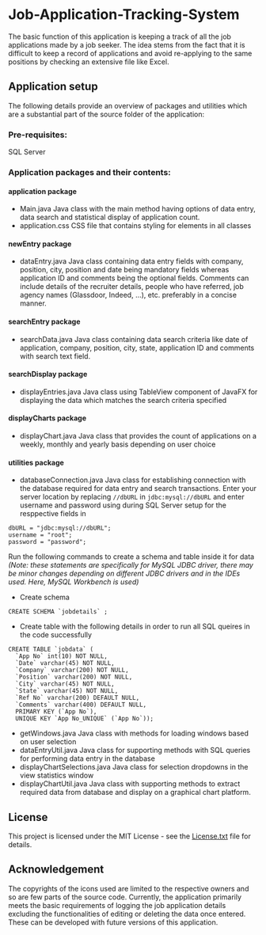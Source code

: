 # Job-Application-Tracking-System
The basic function of this application is keeping a track of all the job applications made by a job seeker. The idea stems from the fact that it is difficult to keep a record of applications and avoid re-applying to the same positions by checking an extensive file like Excel.

## Application setup
The following details provide an overview of packages and utilities which are a substantial part of the source folder of the application:

### Pre-requisites:
SQL Server

### Application packages and their contents:

#### application package
* Main.java
Java class with the main method having options of data entry, data search and statistical display of application count.
* application.css
CSS file that contains styling for elements in all classes
#### newEntry package
*  dataEntry.java
Java class containing data entry fields with company, position, city, position and date being mandatory fields whereas application ID and comments being the optional fields. Comments can include details of the recruiter details, people who have referred, job agency names (Glassdoor, Indeed, …), etc. preferably in a concise manner.
#### searchEntry package
* searchData.java
Java class containing data search criteria like date of application, company, position, city, state, application ID and comments with search text field.
#### searchDisplay package
* displayEntries.java
Java class using TableView component of JavaFX for displaying the data which matches the search criteria specified
#### displayCharts package
* displayChart.java
Java class that provides the count of applications on a weekly, monthly and yearly basis depending on user choice
#### utilities package
* databaseConnection.java
Java class for establishing connection with the database required for data entry and search transactions.
Enter your server location by replacing `//dbURL` in `jdbc:mysql://dbURL` and enter username and password using during SQL Server setup for the resppective fields in
```
dbURL = "jdbc:mysql://dbURL";
username = "root";
password = "password";
```
Run the following commands to create a schema and table inside it for data *(Note: these statements are specifically for MySQL JDBC driver, there may be minor changes depending on different JDBC drivers and in the IDEs used. Here, MySQL Workbench is used)*
* Create schema 
```
CREATE SCHEMA `jobdetails` ;
```
* Create table with the following details in order to run all SQL queires in the code successfully
```
CREATE TABLE `jobdata` (
  `App No` int(10) NOT NULL,
  `Date` varchar(45) NOT NULL,
  `Company` varchar(200) NOT NULL,
  `Position` varchar(200) NOT NULL,
  `City` varchar(45) NOT NULL,
  `State` varchar(45) NOT NULL,
  `Ref No` varchar(200) DEFAULT NULL,
  `Comments` varchar(400) DEFAULT NULL,
  PRIMARY KEY (`App No`),
  UNIQUE KEY `App No_UNIQUE` (`App No`));
  ```
* getWindows.java
Java class with methods for loading windows based on user selection
* dataEntryUtil.java
Java class for supporting methods with SQL queries for performing data entry in the database
* displayChartSelections.java
Java class for selection dropdowns in the view statistics window
* displayChartUtil.java
Java class with supporting methods to extract required data from database and display on a graphical chart platform.
 
## License
This project is licensed under the MIT License - see the [License.txt](LICENSE.txt) file for details.

## Acknowledgement
The copyrights of the icons used are limited to the respective owners and so are few parts of the source code. 
Currently, the application primarily meets the basic requirements of logging the job application details excluding the functionalities of editing or deleting the data once entered. These can be developed with future versions of this application.

